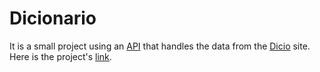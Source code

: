 # Dicionario
It is a small project using an [API](https://opensourcelibs.com/lib/dicio-api) that handles the data from the [Dicio](https://www.dicio.com.br/) site. 
Here is the project's [link](https://menrraz.github.io/Dicionario/).
